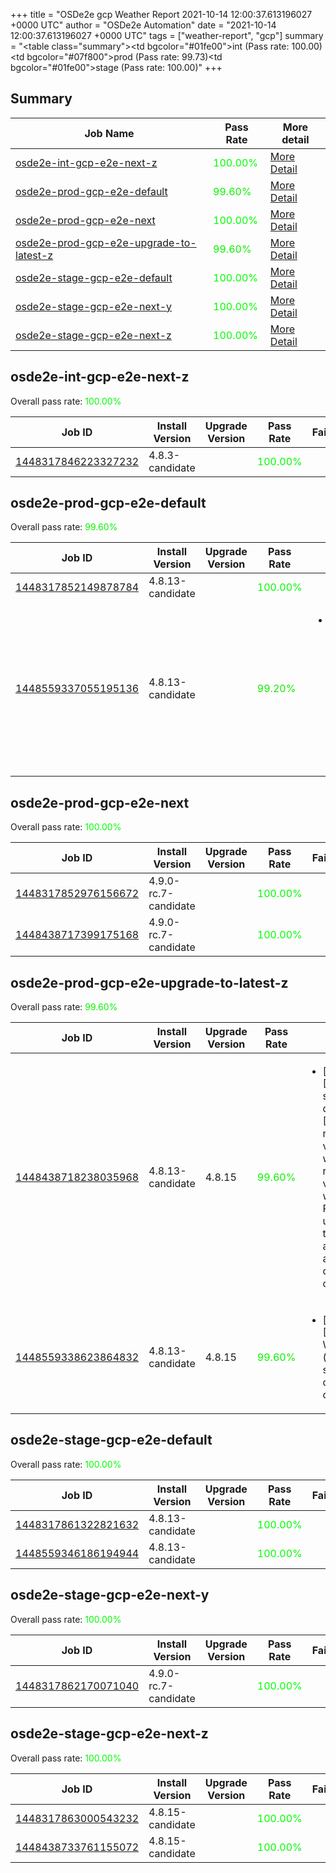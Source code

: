 +++
title = "OSDe2e gcp Weather Report 2021-10-14 12:00:37.613196027 +0000 UTC"
author = "OSDe2e Automation"
date = "2021-10-14 12:00:37.613196027 +0000 UTC"
tags = ["weather-report", "gcp"]
summary = "<table class=\"summary\"><tr><td bgcolor=\"#01fe00\"></td><td>int (Pass rate: 100.00)</td></tr><tr><td bgcolor=\"#07f800\"></td><td>prod (Pass rate: 99.73)</td></tr><tr><td bgcolor=\"#01fe00\"></td><td>stage (Pass rate: 100.00)</td></tr></table>"
+++
## Summary

| Job Name | Pass Rate | More detail |
|----------|-----------|-------------|
|[osde2e-int-gcp-e2e-next-z](https://prow.ci.openshift.org/?job=osde2e-int-gcp-e2e-next-z)| <span style="color:#01fe00;">100.00%</span>|[More Detail](#osde2e-int-gcp-e2e-next-z)|
|[osde2e-prod-gcp-e2e-default](https://prow.ci.openshift.org/?job=osde2e-prod-gcp-e2e-default)| <span style="color:#0bf400;">99.60%</span>|[More Detail](#osde2e-prod-gcp-e2e-default)|
|[osde2e-prod-gcp-e2e-next](https://prow.ci.openshift.org/?job=osde2e-prod-gcp-e2e-next)| <span style="color:#01fe00;">100.00%</span>|[More Detail](#osde2e-prod-gcp-e2e-next)|
|[osde2e-prod-gcp-e2e-upgrade-to-latest-z](https://prow.ci.openshift.org/?job=osde2e-prod-gcp-e2e-upgrade-to-latest-z)| <span style="color:#0bf400;">99.60%</span>|[More Detail](#osde2e-prod-gcp-e2e-upgrade-to-latest-z)|
|[osde2e-stage-gcp-e2e-default](https://prow.ci.openshift.org/?job=osde2e-stage-gcp-e2e-default)| <span style="color:#01fe00;">100.00%</span>|[More Detail](#osde2e-stage-gcp-e2e-default)|
|[osde2e-stage-gcp-e2e-next-y](https://prow.ci.openshift.org/?job=osde2e-stage-gcp-e2e-next-y)| <span style="color:#01fe00;">100.00%</span>|[More Detail](#osde2e-stage-gcp-e2e-next-y)|
|[osde2e-stage-gcp-e2e-next-z](https://prow.ci.openshift.org/?job=osde2e-stage-gcp-e2e-next-z)| <span style="color:#01fe00;">100.00%</span>|[More Detail](#osde2e-stage-gcp-e2e-next-z)|



## osde2e-int-gcp-e2e-next-z

Overall pass rate: <span style="color:#01fe00;">100.00%</span>

| Job ID | Install Version | Upgrade Version | Pass Rate | Failures |
|--------|-----------------|-----------------|-----------|----------|
[1448317846223327232](https://prow.ci.openshift.org/view/gs/origin-ci-test/logs/osde2e-int-gcp-e2e-next-z/1448317846223327232) | 4.8.3-candidate |  | <span style="color:#01fe00;">100.00%</span>|



## osde2e-prod-gcp-e2e-default

Overall pass rate: <span style="color:#0bf400;">99.60%</span>

| Job ID | Install Version | Upgrade Version | Pass Rate | Failures |
|--------|-----------------|-----------------|-----------|----------|
[1448317852149878784](https://prow.ci.openshift.org/view/gs/origin-ci-test/logs/osde2e-prod-gcp-e2e-default/1448317852149878784) | 4.8.13-candidate |  | <span style="color:#01fe00;">100.00%</span>|
[1448559337055195136](https://prow.ci.openshift.org/view/gs/origin-ci-test/logs/osde2e-prod-gcp-e2e-default/1448559337055195136) | 4.8.13-candidate |  | <span style="color:#15ea00;">99.20%</span>|<ul><li>[install] [Suite: e2e] Encrypted Storage in GCP clusters can be created by dedicated admins</li></ul>



## osde2e-prod-gcp-e2e-next

Overall pass rate: <span style="color:#01fe00;">100.00%</span>

| Job ID | Install Version | Upgrade Version | Pass Rate | Failures |
|--------|-----------------|-----------------|-----------|----------|
[1448317852976156672](https://prow.ci.openshift.org/view/gs/origin-ci-test/logs/osde2e-prod-gcp-e2e-next/1448317852976156672) | 4.9.0-rc.7-candidate |  | <span style="color:#01fe00;">100.00%</span>|
[1448438717399175168](https://prow.ci.openshift.org/view/gs/origin-ci-test/logs/osde2e-prod-gcp-e2e-next/1448438717399175168) | 4.9.0-rc.7-candidate |  | <span style="color:#01fe00;">100.00%</span>|



## osde2e-prod-gcp-e2e-upgrade-to-latest-z

Overall pass rate: <span style="color:#0bf400;">99.60%</span>

| Job ID | Install Version | Upgrade Version | Pass Rate | Failures |
|--------|-----------------|-----------------|-----------|----------|
[1448438718238035968](https://prow.ci.openshift.org/view/gs/origin-ci-test/logs/osde2e-prod-gcp-e2e-upgrade-to-latest-z/1448438718238035968) | 4.8.13-candidate | 4.8.15 | <span style="color:#0bf400;">99.60%</span>|<ul><li>[upgrade] [Suite: service-definition] [OSD] regularuser validating webhook regularuser validating webhook Privledged users allowed to create autoscalers and delete clusterversion objects</li></ul>
[1448559338623864832](https://prow.ci.openshift.org/view/gs/origin-ci-test/logs/osde2e-prod-gcp-e2e-upgrade-to-latest-z/1448559338623864832) | 4.8.13-candidate | 4.8.15 | <span style="color:#0bf400;">99.60%</span>|<ul><li>[upgrade] [Suite: e2e] Workload (guestbook) should get created in the cluster</li></ul>



## osde2e-stage-gcp-e2e-default

Overall pass rate: <span style="color:#01fe00;">100.00%</span>

| Job ID | Install Version | Upgrade Version | Pass Rate | Failures |
|--------|-----------------|-----------------|-----------|----------|
[1448317861322821632](https://prow.ci.openshift.org/view/gs/origin-ci-test/logs/osde2e-stage-gcp-e2e-default/1448317861322821632) | 4.8.13-candidate |  | <span style="color:#01fe00;">100.00%</span>|
[1448559346186194944](https://prow.ci.openshift.org/view/gs/origin-ci-test/logs/osde2e-stage-gcp-e2e-default/1448559346186194944) | 4.8.13-candidate |  | <span style="color:#01fe00;">100.00%</span>|



## osde2e-stage-gcp-e2e-next-y

Overall pass rate: <span style="color:#01fe00;">100.00%</span>

| Job ID | Install Version | Upgrade Version | Pass Rate | Failures |
|--------|-----------------|-----------------|-----------|----------|
[1448317862170071040](https://prow.ci.openshift.org/view/gs/origin-ci-test/logs/osde2e-stage-gcp-e2e-next-y/1448317862170071040) | 4.9.0-rc.7-candidate |  | <span style="color:#01fe00;">100.00%</span>|



## osde2e-stage-gcp-e2e-next-z

Overall pass rate: <span style="color:#01fe00;">100.00%</span>

| Job ID | Install Version | Upgrade Version | Pass Rate | Failures |
|--------|-----------------|-----------------|-----------|----------|
[1448317863000543232](https://prow.ci.openshift.org/view/gs/origin-ci-test/logs/osde2e-stage-gcp-e2e-next-z/1448317863000543232) | 4.8.15-candidate |  | <span style="color:#01fe00;">100.00%</span>|
[1448438733761155072](https://prow.ci.openshift.org/view/gs/origin-ci-test/logs/osde2e-stage-gcp-e2e-next-z/1448438733761155072) | 4.8.15-candidate |  | <span style="color:#01fe00;">100.00%</span>|




